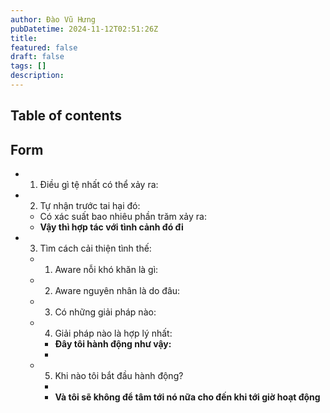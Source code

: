 ```yaml
---
author: Đào Vũ Hưng
pubDatetime: 2024-11-12T02:51:26Z
title: 
featured: false
draft: false
tags: []
description:
---
```

## Table of contents
## Form
- 1. Điều gì tệ nhất có thể xảy ra:
- 2. Tự nhận trước tai hại đó:
	- Có xác suất bao nhiêu phần trăm xảy ra:
	- **Vậy thì hợp tác với tình cảnh đó đi**
- 3. Tìm cách cải thiện tình thế:
	- 1. Aware nỗi khó khăn là gì:
	- 2. Aware nguyên nhân là do đâu:
	- 3. Có những giải pháp nào:
	- 4. Giải pháp nào là hợp lý nhất:
		- **Đây tôi hành động như vậy:**
		- 
	- 5. Khi nào tôi bắt đầu hành động? 
		- 
		- **Và tôi sẽ không để tâm tới nó nữa cho đến khi tới giờ hoạt động**